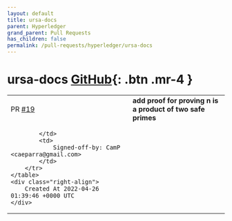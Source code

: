 ```yaml
---
layout: default
title: ursa-docs
parent: Hyperledger
grand_parent: Pull Requests
has_children: false
permalink: /pull-requests/hyperledger/ursa-docs
---
```


# ursa-docs <span class="fs-3 right-align">[GitHub](https://github.com/hyperledger/ursa-docs){: .btn .mr-4 }</span>


<div>
    <table>
        <tr>
            <td>
                PR <a href="https://github.com/hyperledger/ursa-docs/pull/19" class=".btn">#19</a>
            </td>
            <td>
                <b>
                    add proof for proving n is a product of two safe primes
                </b>
            </td>
        </tr>
        <tr>
            <td>
                
            </td>
            <td>
                Signed-off-by: CamP <caeparra@gmail.com>
            </td>
        </tr>
    </table>
    <div class="right-align">
        Created At 2022-04-26 01:39:46 +0000 UTC
    </div>
</div>

